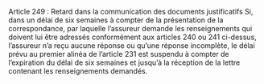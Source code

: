 Article 249 : Retard dans la communication des documents justificatifs
Si, dans un délai de six semaines à compter de la présentation de la correspondance, par laquelle l’assureur demande les renseignements qui doivent lui être adressés conformément aux articles 240 ou 241 ci-dessus, l’assureur n’a reçu aucune réponse ou qu’une réponse incomplète, le délai prévu au premier alinéa de l’article 231 est suspendu à compter de l’expiration du délai de six semaines et jusqu’à la réception de la lettre contenant les renseignements demandés.